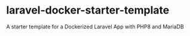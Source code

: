 # laravel-docker-starter-template
A starter template for a Dockerized Laravel App with PHP8 and MariaDB

